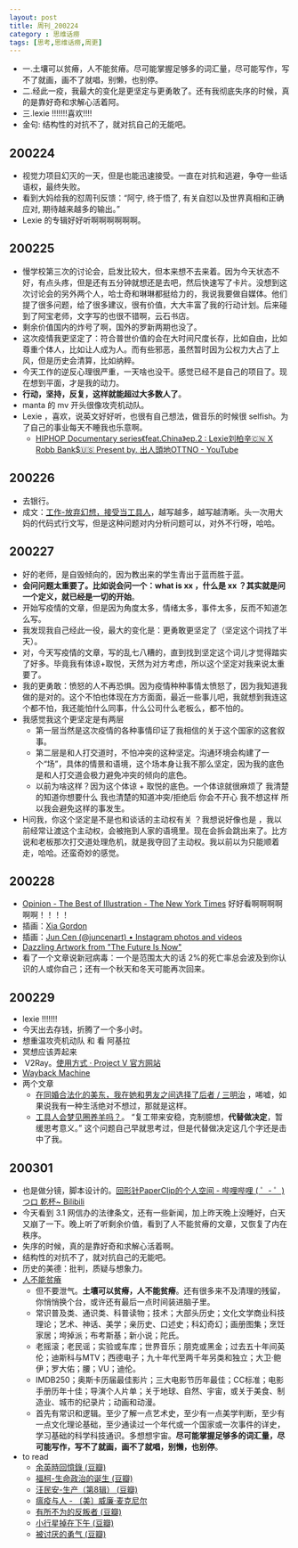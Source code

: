 ```yaml
---
layout: post
title: 周刊_200224
category : 思维话痨
tags: [思考,思维话痨,周更]
---
```


- 一.土壤可以贫瘠，人不能贫瘠。尽可能掌握足够多的词汇量，尽可能写作，写不了就画，画不了就唱，别懒，也别停。
- 二.经此一疫，我最大的变化是更坚定与更勇敢了。还有我彻底失序的时候，真的是靠好奇和求解心活着阿。
- 三.lexie !!!!!!!喜欢!!!!
- 金句: 结构性的对抗不了，就对抗自己的无能吧。

## 200224
  - 视觉力项目幻灭的一天，但是也能迅速接受。一直在对抗和逃避，争夺一些话语权，最终失败。
  - 看到大妈给我的怼周刊反馈：“阿宁, 终于悟了, 有关自怼以及世界真相和正确应对, 期待越来越多的输出。”
  - Lexie 的专辑好好听啊啊啊啊啊啊。
  
## 200225
  - 慢学校第三次的讨论会，启发比较大，但本来想不去来着。因为今天状态不好，有点头疼，但是还有五分钟就想还是去吧，然后快速写了卡片。没想到这次讨论会的另外两个人，哈士奇和琳琳都挺给力的，我说我要做自媒体。他们提了很多问题，给了很多建议，很有价值，大大丰富了我的行动计划。后来碰到了阿宝老师，文字写的也很不错啊，云石书店。
  - 剩余价值国内的炸号了啊，国外的罗新两期也没了。
  - 这次疫情我更坚定了：符合普世价值的会在大时间尺度长存，比如自由，比如尊重个体人，比如让人成为人。而有些邪恶，虽然暂时因为公权力大占了上风，但是历史会清算，比如纳粹。
  - 今天工作的逆反心理很严重，一天啥也没干。感觉已经不是自己的项目了。现在想到平面，才是我的动力。
  - **行动，坚持，反复，这样就能超过大多数人了**。
  - manta 的 mv 开头很像攻壳机动队。
  - Lexie ，喜欢，说英文好好听，也很有自己想法，做音乐的时候很 selfish。为了自己的事业每天不睡我也乐意啊。
    - [HIPHOP Documentary series《feat.China》ep.2 : Lexie刘柏辛🇨🇳 X Robb Bank$🇺🇸 Present by. 出人頭地OTTNO - YouTube](https://www.youtube.com/watch?v=S68f7YQoofI)
    
## 200226
  - 去银行。
  - 成文：[工作-放弃幻想，接受当工具人](http://www.huyuning.com/%E4%B8%8D%E8%83%BD%E8%AE%A9%E4%BD%A0%E7%9F%A5%E9%81%93%E6%88%91%E7%9A%84%E5%A4%A7%E8%84%91%20%7C%20%E6%80%9D%E8%80%83/2020/02/26/one_vanish_on_work/)，越写越多，越写越清晰。头一次用大妈的代码式行文写，但是这种问题对内分析问题可以，对外不行呀，哈哈。
  
## 200227
  - 好的老师，是自毁倾向的，因为教出来的学生青出于蓝而胜于蓝。
  - **会问问题太重要了。比如说会问一个：what is xx  ，什么是 xx ？其实就是问一个定义，就已经是一切的开始**。
  - 开始写疫情的文章，但是因为角度太多，情绪太多，事件太多，反而不知道怎么写。
  - 我发现我自己经此一役，最大的变化是：更勇敢更坚定了（坚定这个词找了半天）。
  - 对，今天写疫情的文章，写的乱七八糟的，直到找到坚定这个词儿才觉得踏实了好多。毕竟我有体谅+取悦，天然为对方考虑，所以这个坚定对我来说太重要了。
  - 我的更勇敢：愤怒的人不再恐惧。因为疫情种种事情太愤怒了，因为我知道我做的是对的。这个不怕也体现在方方面面，最近一些事儿吧，我就想到我连这个都不怕，我还能怕什么同事，什么公司什么老板么，都不怕的。
  - 我感觉我这个更坚定是有两层
    - 第一层当然是这次疫情的各种事情印证了我相信的关于这个国家的这套叙事。
    - 第二层是和人打交道时，不怕冲突的这种坚定。沟通环境会构建了一个“场”，具体的情景和语境，这个场本身让我不那么坚定，因为我的底色是和人打交道会极力避免冲突的倾向的底色。
    - 以前为啥这样？因为这个体谅 + 取悦的底色。一个体谅就很麻烦了 我清楚的知道你想要什么 我也清楚的知道冲突/拒绝后 你会不开心 我不想这样 所以我会避免这样的事发生。
  -  H问我，你这个坚定是不是也和谈话的主动权有关 ？我想说好像也是 ，我以前经常让渡这个主动权，会被拖到人家的语境里。现在会拆会跳出来了。比方说和老板那次打交道处理危机，就是我夺回了主动权。我以前以为只能顺着走，哈哈。还蛮奇妙的感觉。
  
## 200228
  - [Opinion - The Best of Illustration - The New York Times](https://www.nytimes.com/interactive/2020/02/27/opinion/2019-year-in-illustration.html) 好好看啊啊啊啊啊啊！！！！
  - 插画：[Xia Gordon](https://xiagordon.com/)
  - 插画：[Jun Cen (@juncenart) • Instagram photos and videos](https://www.instagram.com/juncenart/)
  - [Dazzling Artwork from "The Future Is Now"](https://www.heavymetal.com/news/dazzling-artwork-from-the-future-is-now/)
  - 看了一个文章说新冠病毒：一个是范围太大的话 2%的死亡率总会波及到你认识的人或你自己；还有一个秋天和冬天可能再次回来。
  
## 200229
  - lexie !!!!!!!
  - 今天出去存钱，折腾了一个多小时。
  - 想重温攻壳机动队 和 看 阿基拉
  - 冥想应该弄起来 
  -  V2Ray。[使用方式 · Project V 官方网站](https://www.v2ray.com/chapter_00/workflow.html)
  - [Wayback Machine](https://web.archive.org/web/*/https://chrome.google.com/webstore/detail/save-to-the-wayback-machi/eebpioaailbjojmdbmlpomfgijnlcemk/related)
  - 两个文章
    - [在同婚合法化的美东，我在她和男友之间选择了后者 / 三明治](https://mp.weixin.qq.com/s/gzo52d3B-bmj-uflkS4mFA) ，唏嘘，如果说我有一种生活绝对不想过，那就是这样。
    - [工具人会梦见圈养羊吗？](https://mp.weixin.qq.com/s/UWTPLsw4t35Ur1QfLkhliA)。 “复工带来安稳，克制臆想，**代替做决定**，暂缓思考意义。” 这个问题自己早就思考过，但是代替做决定这几个字还是击中了我。
    
## 200301
  - 也是做分镜，脚本设计的。[回形针PaperClip的个人空间 - 哔哩哔哩 ( ゜- ゜)つロ 乾杯~ Bilibili](https://space.bilibili.com/258150656?from=search&seid=14688858836262118636)
  - 今天看到 3.1 网信办的法律条文，还有一些新闻，加上昨天晚上没睡好，白天又崩了一下。晚上听了听剩余价值，看到了人不能贫瘠的文章，又恢复了内在秩序。
  - 失序的时候，真的是靠好奇和求解心活着啊。
  - 结构性的对抗不了，就对抗自己的无能吧。
  - 历史的美德：批判，质疑与想象力。
  - [人不能贫瘠](https://mp.weixin.qq.com/s/t34DDfCp8Y7xDn2Zs9jAGw)
    - 但不要泄气。**土壤可以贫瘠，人不能贫瘠**。还有很多来不及清理的残留，你悄悄换个台，或许还有最后一点时间装进脑子里。
    - 常识普及类、通识类、科普读物；技术；大部头历史；文化文学商业科技理论；艺术、神话、美学；亲历史、口述史；科幻奇幻；画册图集；烹饪家居；垮掉派；布考斯基；新小说；陀氏。
    - 老摇滚；老民谣；实验或车库；世界音乐；朋克或黑金；过去五十年间英伦；迪斯科与MTV；西德电子；九十年代至两千年另类和独立；大卫·鲍伊；罗大佑；腰；VU；迪伦。
    - IMDB250；奥斯卡历届最佳影片；三大电影节历年最佳；CC标准；电影手册历年十佳；导演个人片单；关于地球、自然、宇宙，或关于美食、制造业、城市的纪录片；动画和动漫。
    - 首先有常识和逻辑。至少了解一点艺术史，至少有一点美学判断，至少有一点文化理论基础，至少通读过一个年代或一个国家或一次事件的详史，学习基础的科学科技通识。多想想宇宙。**尽可能掌握足够多的词汇量，尽可能写作，写不了就画，画不了就唱，别懒，也别停**。
  - to read
    - [余英時回憶錄 (豆瓣)](https://book.douban.com/subject/30348380/)
    - [福柯-生命政治的诞生 (豆瓣)](https://book.douban.com/subject/6710686/)
    - [汪民安-生产（第8辑） (豆瓣)](https://book.douban.com/subject/22964916/)
    - [瘟疫与人 - 〔美〕威廉·麦克尼尔](https://read.douban.com/ebook/52606679/?dcs=subject-rec&dcm=douban&dct=33436179)
    - [有所不为的反叛者 (豆瓣)](https://book.douban.com/subject/33111439/)
    - [小行星掉在下午 (豆瓣)](https://book.douban.com/subject/34907855/)
    - [被讨厌的勇气 (豆瓣)](https://book.douban.com/subject/26369699/)

